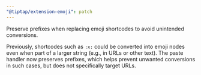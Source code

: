 ```yaml
---
"@tiptap/extension-emoji": patch
---
```


Preserve prefixes when replacing emoji shortcodes to avoid unintended conversions.

Previously, shortcodes such as `:x:` could be converted into emoji nodes even when part of a larger string (e.g., in URLs or other text). The paste handler now preserves prefixes, which helps prevent unwanted conversions in such cases, but does not specifically target URLs.
